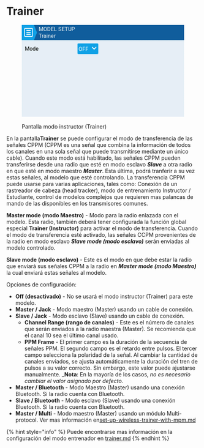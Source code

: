 # Trainer

<figure><img src="../../../../.gitbook/assets/trainer1.png" alt=""><figcaption><p>Pantalla modo instructor (Trainer)</p></figcaption></figure>

 En la pantalla**Trainer** se puede configurar el modo de transferencia de las señales CPPM (CPPM es una señal que combina la información de todos los canales en una sola señal que puede transmitirse mediante un único cable). Cuando este modo está habilitado, las señales CPPM pueden transferirse desde una radio que esté en modo esclavo _**Slave**_ a otra radio en que esté en modo maestro _**Master**_. Esta última, podrá tranferir a su vez estas señales, al modelo que esté controlando. La transferencia CPPM puede usarse para varias aplicaciones, tales como: Conexión de un rastreador de cabeza (head tracker), modo de entrenamiento Instructor / Estudiante, control de modelos complejos que requieren mas palancas de mando de las disponibles en los transmisores comunes.&#x20;

**Master mode (modo Maestro)** - Modo para la radio enlazada con el modelo. Esta radio, también deberá tener configurada la función global especial **Trainer (Instructor)** para activar el modo de transferencia. Cuando el modo de transferencia esté activado, las señales CCPM provenientes de la radio en modo esclavo _**Slave mode (modo esclavo)**_ serán enviadas al modelo controlado.

**Slave mode (modo esclavo)** - Este es el modo en que debe estar la radio que enviará sus señales CPPM a la radio en _**Master mode (modo Maestro)**_ la cual enviará estas señales al modelo.

Opciones de configuración:

* **Off (desactivado)** - No se usará el modo instructor (Trainer) para este modelo.&#x20;
* **Master / Jack** - Modo maestro (Master) usando un cable de conexión.
* **Slave / Jack** - Modo esclavo (Slave) usando un cable de conexión.
  * **Channel Range (rango de canales)** - Este es el número de canales que serán enviados a la radio maestra (Master). Se recomienda que el canal 10 sea el último canal usado.
  * **PPM Frame** - El primer campo es la duración de la secuencia de señales PPM. El segundo campo es el retardo entre pulsos. El tercer campo selecciona la polaridad de la señal. Al cambiar la cantidad de canales enviados, se ajusta automáticamente la duración del tren de pulsos a su valor correcto. Sin embargo, este valor puede ajustarse manualmente. _**Nota**: En la mayoría de los casos, _no es necesario cambiar el valor asignado por defecto._
* **Master / Bluetooth** - Modo Maestro (Master) usando una conexión Bluetooth. Si la radio cuenta con Bluetooth.
* **Slave / Bluetooth** - Modo esclavo (Slave) usando una conexión Bluetooth. Si la radio cuenta con Bluetooth.
* **Master / Multi** - Modo maestro (Master) usando un módulo Multi-protocol. Ver mas información en[set-up-wireless-trainer-with-mpm.md](../../../../edgetx-how-to/set-up-wireless-trainer-with-mpm.md "mention")

{% hint style="info" %}
Puede encontrarse mas información en la configuración del modo entrenador en [trainer.md](../../radio-settings/trainer.md "mention")
{% endhint %}

